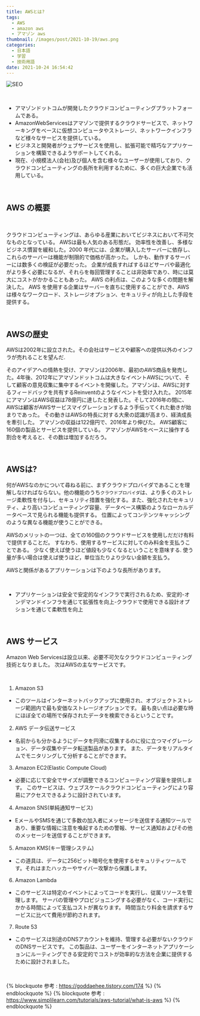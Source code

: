 ```yaml
---
title: AWSとは?
tags:
  - AWS
  - amazon aws
  - アマゾン aws
thumbnail: /images/post/2021-10-19/aws.png
categories:
  - 日本語
  - 学習
  - 技術用語
date: 2021-10-24 16:54:42
---
```



![SEO](/images/post/2021-10-19/aws.png)

<br>

- アマゾンドットコムが開発したクラウドコンピューティングプラットフォームである。
- AmazonWebServicesはアマゾンで提供するクラウドサービスで、ネットワーキングをベースに仮想コンピュータやストレージ、ネットワークインフラなど様々なサービスを提供している。
- ビジネスと開発者がウェブサービスを使用し、拡張可能で精巧なアプリケーションを構築できるようサポートしてくれる。
- 現在、小規模法人(会社)及び個人を含む様々なユーザーが使用しており、クラウドコンピューティングの長所を利用するために、多くの巨大企業でも活用している。

<br>

## AWS の概要

<br>

クラウドコンピューティングは、あらゆる産業においてビジネスにおいて不可欠なものとなっている。 AWSは最も人気のある形態だ。 効率性を改善し、多様なビジネス慣習を緩和した。2000 年代には、企業が購入したサーバーに依存し、これらのサーバーは機能が制限的で価格が高かった。 しかも、動作するサーバーには数多くの検証が必要だった。 企業が成長すればするほどサーバや最適化がより多く必要になるが、それらを毎回管理することは非効率であり、時には莫大にコストがかかることもあった。 AWS の利点は、このような多くの問題を解決した。 AWS を使用する企業はサーバーを直ちに使用することができ、AWS は様々なワークロード、ストレージオプション、セキュリティが向上した手段を提供する。

<br>

## AWSの歴史

AWSは2002年に設立された。その会社はサービスや顧客への提供以外のインフラが売れることを望んだ.

そのアイデアへの情熱を受け、アマゾンは2006年、最初のAWS商品を発売した。4年後、2012年にアマゾンドットコムは大きなイベントAWSについて、そして顧客の意見収集に集中するイベントを開催した。アマゾンは、AWSに対するフィードバックを共有するReinventのようなイベントを受け入れた。
2015年にアマゾンはAWS収益は78億円に達したと発表した。そして2016年の間に、AWSは顧客がAWSサービスマイグレーションするよう手伝ってくれた動きが始まりであった。 その動きはAWSの特長に対する大衆の認識が高まり、経済成長を牽引した。 アマゾンの収益は122億円で、2016年より伸びた。 AWS顧客に160個の製品とサービスを提供している。 アマゾンがAWSをベースに操作する割合を考えると、その数は増加するだろう。

<br>

## AWSは?

何がAWSなのかについて尋ねる前に、まずクラウドプロバイダであることを理解しなければならない。他の機能のうち`クラウドプロバイダ`は、より多くのストレージ柔軟性を付与し、セキュリティ措置を強化する。また、強化されたセキュリティ、より高いコンピューティング容量、データベース構築のようなローカルデータベースで見られる機能も提供する。 位置によってコンテンツキャッシングのような異なる機能が使うことができる。

AWSのメリットの一つは、全ての160個のクラウドサービスを使用しだだけ有料で提供することだ。 すなわち、使用するサービスに対してのみ料金を支払うことである。 少なく使えば使うほど値段も少なくなるということを意味する. 使う量が多い場合は使えば使うほど，単位当たりより少ない金額を支払う。

AWSと関係があるアプリケーションは下のような長所があります。

<br>

- アプリケーションは安全で安定的なインフラで実行されるため、安定的-オンデマンドインフラを通じて拡張性を向上-クラウドで使用できる設計オプションを通じて柔軟性を向上

<br>

## AWS サービス

Amazon Web Servicesは設立以来、必要不可欠なクラウドコンピューティング技術となりました。 次はAWSの主なサービスです。

<br>

1. Amazon S3

  - このツールはインターネットバックアップに使用され、オブジェクトストレージ範囲内で最も安価なストレージオプションです。 最も良い点は必要な時にほぼ全ての場所で保存されたデータを検索できるということです。

2. AWS データ伝送サービス

  - 名前からも分かるようにデータを円滑に収集するのに役に立つマイグレーション、データ収集やデータ転送製品があります。 また、データをリアルタイムでモニタリングして分析することができます。

3. Amazon EC2(Elastic Compute Cloud)

  - 必要に応じて安全でサイズが調整できるコンピューティング容量を提供します。 このサービスは、ウェブスケールクラウドコンピューティングにより容易にアクセスできるように設計されています。

4. Amazon SNS(単純通知サービス)

  - EメールやSMSを通じて多数の加入者にメッセージを送信する通知ツールであり、重要な情報に注意を喚起するための警報、サービス通知およびその他のメッセージを送信することができます。

5. Amazon KMS(キー管理システム)

  - この道具は、データに256ビット暗号化を使用するセキュリティツールです。それはまたハッカーやサイバー攻撃から保護します。

6. Amazon Lambda

  - このサービスは特定のイベントによってコードを実行し、従属リソースを管理します。 サーバの管理やプロビジョニングする必要がなく、コード実行にかかる時間によって支払コストが異なります。 時間当たり料金を請求するサービスに比べて費用が節約されます。

7. Route 53

  - このサービスは別途のDNSアカウントを維持、管理する必要がないクラウドのDNSサービスです。 この製品は、ユーザーをインターネットアプリケーションにルーティングできる安定的でコストが効率的な方法を企業に提供するために設計されました。

<br>

{% blockquote 参考 : https://goddaehee.tistory.com/174 %}
{% endblockquote %}
{% blockquote 参考 : https://www.simplilearn.com/tutorials/aws-tutorial/what-is-aws %}
{% endblockquote %}
